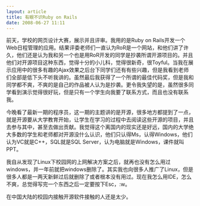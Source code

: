 ```yaml
--- 
layout: article
title: 有眼不识Ruby on Rails
date: 2008-06-27 11:11
---
```

前天，学校的网页设计大赛，展示并且评审。我用的是Ruby on Rails开发一个Web日程管理的应用。结果评委老师们一直认为RoR是一个网站，和他们讲了许久，他们还是认为我和另一个也是用RoR开发的同学是抄袭所谓开源项目的。并且他们对开源项目这种东西，觉得十分的小儿科，觉得很新奇，很Toyful。当我在展示应用中的很多有趣的Ajax效果之后台下同学们还有有些兴趣，但是我看到老师们全部是低下头不听我讲的。虽然最后我获得了一个所谓的最佳代码奖，但是我和同学都不爽，不爽的是自己的作品被人认为是抄袭。更令我失望的是，虽然很多同学看到演示觉得很好玩，但是只有一个学生向我要了联系方式，而且也没有联系我。

今晚看了最新一期的程序员，这一期的主题讲的是开源，很多地方都提到了一点，就是开源要从大学教育开始，让学生在学习的过程中去阅读这些开源的项目，并且去参与其中，甚至去做出贡献。我觉得这个离国内的现实还是好远，国内的大学绝大多数的学生和老师都对开源没什么认识，他们只认得Ms，认得Windows，他们认为VC就是C++，SQL就是SQL Server，认为电脑就是Windows，课件就叫PPT。

我自从发现了Linux下校园网的上网解决方案之后，就再也没有怎么用过windows，并一年前就把windows删除了。其实我也向很多人推广了Linux，但是很多人都是一两天新鲜过后就删除了或者根本没有用过。现在我怎么用IDE，怎么不爽，总觉得写完一个东西之后一定要按下Esc，:w。

在中国大陆的校园内接触开源软件接触的人还是太少。
